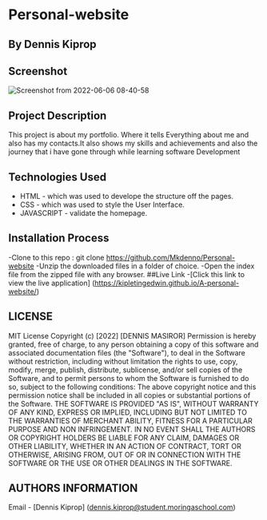 # Personal-website

 ## By Dennis Kiprop
 
## Screenshot

![Screenshot from 2022-06-06 08-40-58](https://user-images.githubusercontent.com/104482846/172101759-12d6be2e-e1dc-4350-a86d-85500c8cfb41.png)

## Project Description

This project is about my portfolio. Where it tells Everything about me and also has my contacts.It also shows my skills and achievements and also the journey that i have gone through while learning software Development

## Technologies Used

* HTML - which was used to develope the structure off the pages.
* CSS - which was used to style the User Interface.
* JAVASCRIPT - validate the homepage.

## Installation Process

-Clone to this repo : git clone https://github.com/Mkdenno/Personal-website
-Unzip the downloaded files in a folder of choice.
-Open the index file from the zipped file with any browser.
##Live Link
-[Click this link to view the live application]  (https://kipletingedwin.github.io/A-personal-website/)

## LICENSE

MIT License
Copyright (c) [2022] [DENNIS MASIROR]
Permission is hereby granted, free of charge, to any person obtaining a copy of this software and associated documentation files (the "Software"), to deal in the Software without restriction, including without limitation the rights to use, copy, modify, merge, publish, distribute, sublicense, and/or sell copies of the Software, and to permit persons to whom the Software is furnished to do so, subject to the following conditions:
The above copyright notice and this permission notice shall be included in all copies or substantial portions of the Software.
THE SOFTWARE IS PROVIDED "AS IS", WITHOUT WARRANTY OF ANY KIND, EXPRESS OR IMPLIED, INCLUDING BUT NOT LIMITED TO THE WARRANTIES OF MERCHANT ABILITY, FITNESS FOR A PARTICULAR PURPOSE AND NON INFRINGEMENT. IN NO EVENT SHALL THE AUTHORS OR COPYRIGHT HOLDERS BE LIABLE FOR ANY CLAIM, DAMAGES OR OTHER LIABILITY, WHETHER IN AN ACTION OF CONTRACT, TORT OR OTHERWISE, ARISING FROM, OUT OF OR IN CONNECTION WITH THE SOFTWARE OR THE USE OR OTHER DEALINGS IN THE SOFTWARE.

## AUTHORS INFORMATION

Email - [Dennis Kiprop] (dennis.kiprop@student.moringaschool.com)
